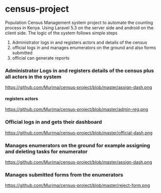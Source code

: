# census-project
Population Census Management system project to automate the counting process in Kenya. Using Laravel 5.3 on the server side and android on the client side. The logic of the system follows simple steps
1. Administrator logs in and registers actors and details of the census
2. official logs in and manages enumerators on the ground and also forms submitted
3. official can generate reports

### Administrator Logs in and registers details of the census plus all actors in the system
https://github.com/Murima/census-project/blob/master/assign-dash.png
#### registers actors
https://github.com/Murima/census-project/blob/master/admin-reg.png

### Official logs in and gets their dashboard
https://github.com/Murima/census-project/blob/master/official-dash.png

### Manages enumerators on the ground for example assigning and deleting tasks for enumerator
https://github.com/Murima/census-project/blob/master/assign-dash.png

### Manages submitted forms from the enumerators
https://github.com/Murima/census-project/blob/master/reject-form.png


